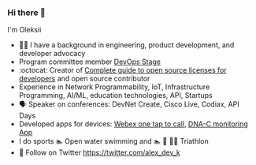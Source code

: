 ### Hi there 👋

I'm Oleksii

* 👷‍♂️ I have a background in engineering, product development, and developer advocacy
* Program committee member [DevOps Stage](https://devopsstage.com/program-committee/)
* :octocat: Creator of [Complete guide to open source licenses for developers](https://github.com/oborys/Complete-Guide-to-Open-Source-Licenses) and open source contributor
* Experience in Network Programmability, IoT, Infrastructure Programming, AI/ML, education technologies, API, Startups
* 🗣️ Speaker on conferences: DevNet Create, Cisco Live, Codiax, API Days
* Developed apps for devices: [Webex one tap to call](https://github.com/oborys/Quick-call-page-for-Webex-Devices), [DNA-C monitoring App](https://github.com/oborys/DNAC-Monitoring-App) 
* I do sports 🏊 Open water swimming and 🏊 🚴‍ 🏃‍♂️ Triathlon
* 💜 Follow on Twitter https://twitter.com/alex_dev_k


